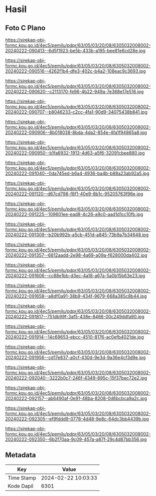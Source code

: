 # Hasil

## Foto C Plano

https://sirekap-obj-formc.kpu.go.id/4ec5/pemilu/pdpr/63/05/03/20/08/6305032008002-20240222-090413--6d5f1923-be5b-433b-a195-bee81e6cd28e.jpg

https://sirekap-obj-formc.kpu.go.id/4ec5/pemilu/pdpr/63/05/03/20/08/6305032008002-20240222-090516--4262f1b4-dfe3-402c-b4a2-108eac9c3693.jpg

https://sirekap-obj-formc.kpu.go.id/4ec5/pemilu/pdpr/63/05/03/20/08/6305032008002-20240222-090620--c2113170-fe96-4b22-949a-7e368e17e516.jpg

https://sirekap-obj-formc.kpu.go.id/4ec5/pemilu/pdpr/63/05/03/20/08/6305032008002-20240222-090707--b8046233-c2cc-4fa1-90d9-34075438b841.jpg

https://sirekap-obj-formc.kpu.go.id/4ec5/pemilu/pdpr/63/05/03/20/08/6305032008002-20240222-090906--8b018038-8bda-4da2-854e-4fa1f94865a8.jpg

https://sirekap-obj-formc.kpu.go.id/4ec5/pemilu/pdpr/63/05/03/20/08/6305032008002-20240222-090950--b1fa6932-1913-4d63-a5f6-32091cbee880.jpg

https://sirekap-obj-formc.kpu.go.id/4ec5/pemilu/pdpr/63/05/03/20/08/6305032008002-20240222-091040--0da745ed-b6a4-4936-ba4b-b88a23ab92a5.jpg

https://sirekap-obj-formc.kpu.go.id/4ec5/pemilu/pdpr/63/05/03/20/08/6305032008002-20240222-091120--d67cd798-f8f1-40e9-8b1c-95205763f96e.jpg

https://sirekap-obj-formc.kpu.go.id/4ec5/pemilu/pdpr/63/05/03/20/08/6305032008002-20240222-091225--109601ee-ead8-4c26-a9c0-aad1d1cc10fb.jpg

https://sirekap-obj-formc.kpu.go.id/4ec5/pemilu/pdpr/63/05/03/20/08/6305032008002-20240222-091309--b20b992b-a5cb-451d-a845-73b9a7b34648.jpg

https://sirekap-obj-formc.kpu.go.id/4ec5/pemilu/pdpr/63/05/03/20/08/6305032008002-20240222-091357--6812aadd-2e98-4a69-a09a-f628000da402.jpg

https://sirekap-obj-formc.kpu.go.id/4ec5/pemilu/pdpr/63/05/03/20/08/6305032008002-20240222-091606--cc88e1bb-d3ec-4a18-a67a-5a0b15b63e23.jpg

https://sirekap-obj-formc.kpu.go.id/4ec5/pemilu/pdpr/63/05/03/20/08/6305032008002-20240222-091658--a8df0a91-38b9-434f-9679-668a385c8b44.jpg

https://sirekap-obj-formc.kpu.go.id/4ec5/pemilu/pdpr/63/05/03/20/08/6305032008002-20240222-091817--751db99f-3af5-438e-8466-00c249ddfa90.jpg

https://sirekap-obj-formc.kpu.go.id/4ec5/pemilu/pdpr/63/05/03/20/08/6305032008002-20240222-091914--14c69653-ebcc-4510-8176-ac0efb4021de.jpg

https://sirekap-obj-formc.kpu.go.id/4ec5/pemilu/pdpr/63/05/03/20/08/6305032008002-20240222-091956--cd17e837-a0cf-430d-9e3d-9a36e4cf3d9e.jpg

https://sirekap-obj-formc.kpu.go.id/4ec5/pemilu/pdpr/63/05/03/20/08/6305032008002-20240222-092040--3222b0c7-246f-4349-895c-15f37bec72e2.jpg

https://sirekap-obj-formc.kpu.go.id/4ec5/pemilu/pdpr/63/05/03/20/08/6305032008002-20240222-092157--ab6490af-0e91-48ba-8208-0d6bcbca9a2c.jpg

https://sirekap-obj-formc.kpu.go.id/4ec5/pemilu/pdpr/63/05/03/20/08/6305032008002-20240222-092305--ef9fddd9-0778-4d48-9e8c-64dc3bb4439b.jpg

https://sirekap-obj-formc.kpu.go.id/4ec5/pemilu/pdpr/63/05/03/20/08/6305032008002-20240222-092350--6b2f70aa-9c09-457a-a87f-29c4d87bb356.jpg


## Metadata

| Key        | Value               |
| ---------- | ------------------- |
| Time Stamp | 2024-02-22 10:03:33 |
| Kode Dapil | 6301                |




